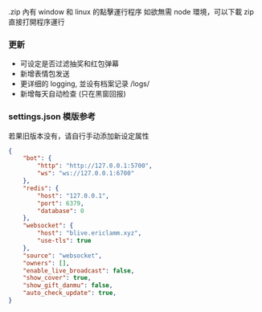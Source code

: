  .zip 內有 window 和 linux 的點擊運行程序
如欲無需 node 環境，可以下載 zip 直接打開程序運行

### 更新

- 可设定是否过滤抽奖和红包弹幕
- 新增表情包发送
- 更详细的 logging, 並设有档案记录 /logs/
- 新增每天自动检查 (只在黑窗回报)

### settings.json 模版参考

若果旧版本没有，请自行手动添加新设定属性

```json
{
    "bot": {
        "http": "http://127.0.0.1:5700",
        "ws": "ws://127.0.0.1:6700"
    },
    "redis": {
        "host": "127.0.0.1",
        "port": 6379,
        "database": 0
    },
    "websocket": {
        "host": "blive.ericlamm.xyz",
        "use-tls": true
    },
    "source": "websocket",
    "owners": [],
    "enable_live_broadcast": false,
    "show_cover": true,
    "show_gift_danmu": false,
    "auto_check_update": true,
}
```



